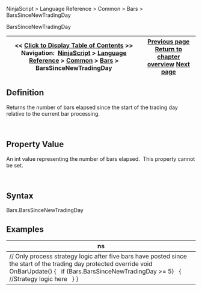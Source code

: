 ﻿


NinjaScript \> Language Reference \> Common \> Bars \> BarsSinceNewTradingDay






















BarsSinceNewTradingDay







| \<\< [Click to Display Table of Contents](barssincenewtradingday.md) \>\> **Navigation:**     [NinjaScript](ninjascript.md) \> [Language Reference](language_reference_wip.md) \> [Common](common.md) \> [Bars](bars.md) \> BarsSinceNewTradingDay | [Previous page](bars.md) [Return to chapter overview](bars.md) [Next page](getask.md) |
| --- | --- |











## Definition


Returns the number of bars elapsed since the start of the trading day relative to the current bar processing.


 


## Property Value


An int value representing the number of bars elapsed.  This property cannot be set.


 


## Syntax
Bars.BarsSinceNewTradingDay


## 


## Examples




| ns |
| --- |
| // Only process strategy logic after five bars have posted since the start of the trading day protected override void OnBarUpdate() {    if (Bars.BarsSinceNewTradingDay \>\= 5)    {      //Strategy logic here    } } |









